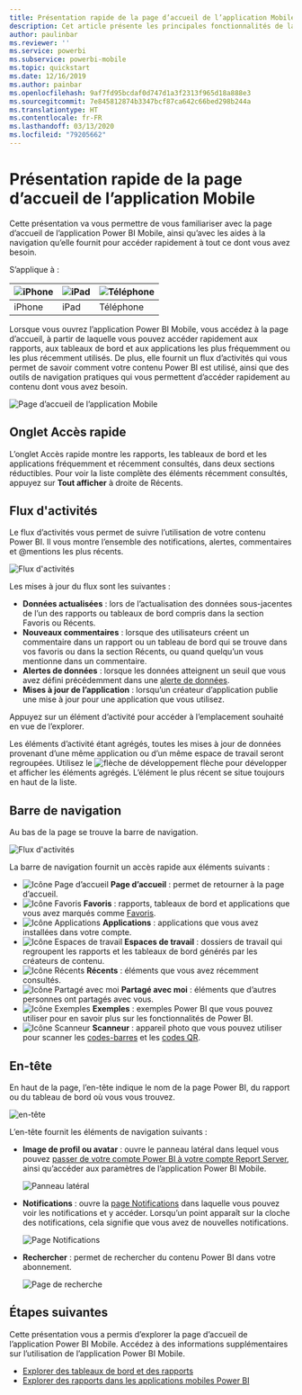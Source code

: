 ```yaml
---
title: Présentation rapide de la page d’accueil de l’application Mobile
description: Cet article présente les principales fonctionnalités de la page d’accueil de l’application Mobile.
author: paulinbar
ms.reviewer: ''
ms.service: powerbi
ms.subservice: powerbi-mobile
ms.topic: quickstart
ms.date: 12/16/2019
ms.author: painbar
ms.openlocfilehash: 9af7fd95bcdaf0d747d1a3f2313f965d18a888e3
ms.sourcegitcommit: 7e845812874b3347bcf87ca642c66bed298b244a
ms.translationtype: HT
ms.contentlocale: fr-FR
ms.lasthandoff: 03/13/2020
ms.locfileid: "79205662"
---
```

# <a name="a-quick-tour-of-the-mobile-app-home-page"></a>Présentation rapide de la page d’accueil de l’application Mobile
Cette présentation va vous permettre de vous familiariser avec la page d’accueil de l’application Power BI Mobile, ainsi qu’avec les aides à la navigation qu’elle fournit pour accéder rapidement à tout ce dont vous avez besoin.

S’applique à :

| ![iPhone](./media/mobile-apps-quickstart-view-dashboard-report/iphone-logo-30-px.png) | ![iPad](./media/mobile-apps-quickstart-view-dashboard-report/ipad-logo-30-px.png) | ![Téléphone](./media/mobile-apps-quickstart-view-dashboard-report/android-logo-30-px.png) |
|:--- |:--- |:--- |
| iPhone | iPad | Téléphone | 

Lorsque vous ouvrez l’application Power BI Mobile, vous accédez à la page d’accueil, à partir de laquelle vous pouvez accéder rapidement aux rapports, aux tableaux de bord et aux applications les plus fréquemment ou les plus récemment utilisés. De plus, elle fournit un flux d’activités qui vous permet de savoir comment votre contenu Power BI est utilisé, ainsi que des outils de navigation pratiques qui vous permettent d’accéder rapidement au contenu dont vous avez besoin.

![Page d’accueil de l’application Mobile](./media/mobile-apps-home-page/powerbi-mobile-app-home.png)
 
## <a name="quick-access-tab"></a>Onglet Accès rapide

L’onglet Accès rapide montre les rapports, les tableaux de bord et les applications fréquemment et récemment consultés, dans deux sections réductibles. Pour voir la liste complète des éléments récemment consultés, appuyez sur **Tout afficher** à droite de Récents. 

## <a name="activity-feed"></a>Flux d'activités

Le flux d’activités vous permet de suivre l’utilisation de votre contenu Power BI. Il vous montre l’ensemble des notifications, alertes, commentaires et @mentions les plus récents.

![Flux d'activités](./media/mobile-apps-home-page/powerbi-mobile-app-activity.png)

Les mises à jour du flux sont les suivantes :
* **Données actualisées** : lors de l’actualisation des données sous-jacentes de l’un des rapports ou tableaux de bord compris dans la section Favoris ou Récents.
* **Nouveaux commentaires** : lorsque des utilisateurs créent un commentaire dans un rapport ou un tableau de bord qui se trouve dans vos favoris ou dans la section Récents, ou quand quelqu’un vous mentionne dans un commentaire.
* **Alertes de données** : lorsque les données atteignent un seuil que vous avez défini précédemment dans une [alerte de données](../../mobile-set-data-alerts-in-the-mobile-apps.md).
* **Mises à jour de l’application** : lorsqu’un créateur d’application publie une mise à jour pour une application que vous utilisez.

 Appuyez sur un élément d’activité pour accéder à l’emplacement souhaité en vue de l’explorer.

Les éléments d’activité étant agrégés, toutes les mises à jour de données provenant d’une même application ou d’un même espace de travail seront regroupées. Utilisez le ![flèche de développement](./media/mobile-apps-home-page/powerbi-mobile-app-expand-arrow.png) flèche pour développer et afficher les éléments agrégés. L’élément le plus récent se situe toujours en haut de la liste.

## <a name="navigation-bar"></a>Barre de navigation

Au bas de la page se trouve la barre de navigation.

![Flux d'activités](./media/mobile-apps-home-page/powerbi-mobile-app-navbar.png)

La barre de navigation fournit un accès rapide aux éléments suivants :

* ![Icône Page d’accueil](./media/mobile-apps-home-page/powerbi-mobile-app-home-icon.png) **Page d’accueil** : permet de retourner à la page d’accueil.
* ![Icône Favoris](./media/mobile-apps-home-page/powerbi-mobile-app-favorites-icon.png) **Favoris** : rapports, tableaux de bord et applications que vous avez marqués comme [Favoris](../../mobile-apps-favorites.md).
* ![Icône Applications](./media/mobile-apps-home-page/powerbi-mobile-app-apps-icon.png) **Applications** : applications que vous avez installées dans votre compte.
* ![Icône Espaces de travail](./media/mobile-apps-home-page/powerbi-mobile-app-workspaces-icon.png) **Espaces de travail** : dossiers de travail qui regroupent les rapports et les tableaux de bord générés par les créateurs de contenu.
* ![Icône Récents](./media/mobile-apps-home-page/powerbi-mobile-app-recents-icon.png) **Récents** : éléments que vous avez récemment consultés.
* ![Icône Partagé avec moi](./media/mobile-apps-home-page/powerbi-mobile-app-shared-with-me-icon.png) **Partagé avec moi** : éléments que d’autres personnes ont partagés avec vous.
* ![Icône Exemples](./media/mobile-apps-home-page/powerbi-mobile-app-samples-icon.png) **Exemples** : exemples Power BI que vous pouvez utiliser pour en savoir plus sur les fonctionnalités de Power BI.
* ![Icône Scanneur](./media/mobile-apps-home-page/powerbi-mobile-app-scanner-icon.png) **Scanneur** : appareil photo que vous pouvez utiliser pour scanner les [codes-barres](../../mobile-apps-scan-barcode-iphone.md) et les [codes QR](../../mobile-apps-qr-code.md).

## <a name="header"></a>En-tête

En haut de la page, l’en-tête indique le nom de la page Power BI, du rapport ou du tableau de bord où vous vous trouvez.

![en-tête](./media/mobile-apps-home-page/powerbi-mobile-app-header.png)

L’en-tête fournit les éléments de navigation suivants :
* **Image de profil ou avatar** : ouvre le panneau latéral dans lequel vous pouvez [passer de votre compte Power BI à votre compte Report Server](../../mobile-app-ssrs-kpis-mobile-on-premises-reports.md), ainsi qu’accéder aux paramètres de l’application Power BI Mobile.

    ![Panneau latéral](./media/mobile-apps-home-page/powerbi-mobile-app-side-panel.png)

* **Notifications** : ouvre la [page Notifications](../../mobile-apps-notification-center.md) dans laquelle vous pouvez voir les notifications et y accéder. Lorsqu’un point apparaît sur la cloche des notifications, cela signifie que vous avez de nouvelles notifications.

    ![Page Notifications](./media/mobile-apps-home-page/powerbi-mobile-app-notifications-page.png)

* **Rechercher** : permet de rechercher du contenu Power BI dans votre abonnement.

    ![Page de recherche](./media/mobile-apps-home-page/powerbi-mobile-app-search-page.png)

## <a name="next-steps"></a>Étapes suivantes
Cette présentation vous a permis d’explorer la page d’accueil de l’application Power BI Mobile. Accédez à des informations supplémentaires sur l’utilisation de l’application Power BI Mobile. 
* [Explorer des tableaux de bord et des rapports](../../mobile-apps-quickstart-view-dashboard-report.md)
* [Explorer des rapports dans les applications mobiles Power BI](../../mobile-reports-in-the-mobile-apps.md)
